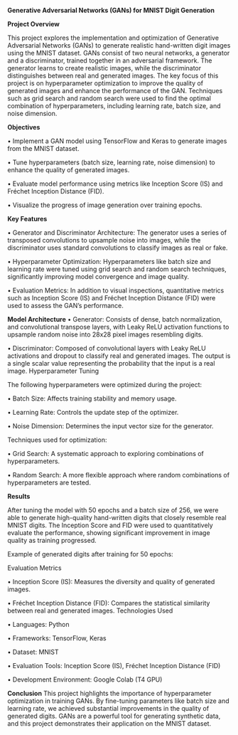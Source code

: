 **Generative Adversarial Networks (GANs) for MNIST Digit Generation**

**Project Overview**

This project explores the implementation and optimization of Generative Adversarial Networks (GANs) to generate realistic hand-written digit images using the MNIST dataset. GANs consist of two neural networks, a generator and a discriminator, trained together in an adversarial framework. The generator learns to create realistic images, while the discriminator distinguishes between real and generated images.
The key focus of this project is on hyperparameter optimization to improve the quality of generated images and enhance the performance of the GAN. Techniques such as grid search and random search were used to find the optimal combination of hyperparameters, including learning rate, batch size, and noise dimension.

**Objectives**

•	Implement a GAN model using TensorFlow and Keras to generate images from the MNIST dataset.

•	Tune hyperparameters (batch size, learning rate, noise dimension) to enhance the quality of generated images.

•	Evaluate model performance using metrics like Inception Score (IS) and Fréchet Inception Distance (FID).

•	Visualize the progress of image generation over training epochs.

**Key Features**

•	Generator and Discriminator Architecture: The generator uses a series of transposed convolutions to upsample noise into images, while the discriminator uses standard convolutions to classify images as real or fake.

•	Hyperparameter Optimization: Hyperparameters like batch size and learning rate were tuned using grid search and random search techniques, significantly improving model convergence and image quality.

•	Evaluation Metrics: In addition to visual inspections, quantitative metrics such as Inception Score (IS) and Fréchet Inception Distance (FID) were used to assess the GAN’s performance.

**Model Architecture**
•	Generator: Consists of dense, batch normalization, and convolutional transpose layers, with Leaky ReLU activation functions to upsample random noise into 28x28 pixel images resembling digits.

•	Discriminator: Composed of convolutional layers with Leaky ReLU activations and dropout to classify real and generated images. The output is a single scalar value representing the probability that the input is a real image.
Hyperparameter Tuning

The following hyperparameters were optimized during the project:

•	Batch Size: Affects training stability and memory usage.

•	Learning Rate: Controls the update step of the optimizer.

•	Noise Dimension: Determines the input vector size for the generator.

Techniques used for optimization:

•	Grid Search: A systematic approach to exploring combinations of hyperparameters.

•	Random Search: A more flexible approach where random combinations of hyperparameters are tested.

**Results**

After tuning the model with 50 epochs and a batch size of 256, we were able to generate high-quality hand-written digits that closely resemble real MNIST digits. The Inception Score and FID were used to quantitatively evaluate the performance, showing significant improvement in image quality as training progressed.

Example of generated digits after training for 50 epochs:

Evaluation Metrics

•	Inception Score (IS): Measures the diversity and quality of generated images.

•	Fréchet Inception Distance (FID): Compares the statistical similarity between real and generated images.
Technologies Used


•	Languages: Python

•	Frameworks: TensorFlow, Keras

•	Dataset: MNIST

•	Evaluation Tools: Inception Score (IS), Fréchet Inception Distance (FID)

•	Development Environment: Google Colab (T4 GPU)

**Conclusion**
This project highlights the importance of hyperparameter optimization in training GANs. By fine-tuning parameters like batch size and learning rate, we achieved substantial improvements in the quality of generated digits. GANs are a powerful tool for generating synthetic data, and this project demonstrates their application on the MNIST dataset.

